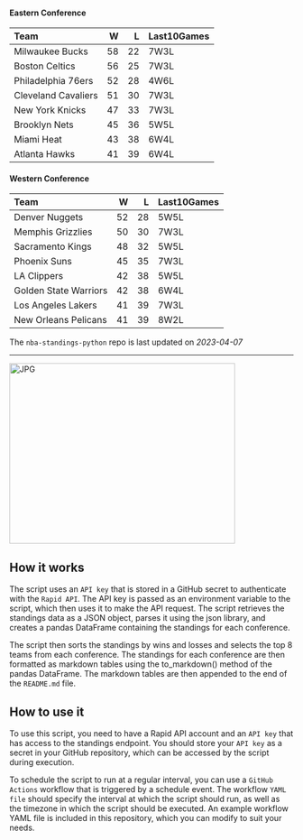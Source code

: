 #### Eastern Conference

| Team                |   W |   L | Last10Games   |
|:--------------------|----:|----:|:--------------|
| Milwaukee Bucks     |  58 |  22 | 7W3L          |
| Boston Celtics      |  56 |  25 | 7W3L          |
| Philadelphia 76ers  |  52 |  28 | 4W6L          |
| Cleveland Cavaliers |  51 |  30 | 7W3L          |
| New York Knicks     |  47 |  33 | 7W3L          |
| Brooklyn Nets       |  45 |  36 | 5W5L          |
| Miami Heat          |  43 |  38 | 6W4L          |
| Atlanta Hawks       |  41 |  39 | 6W4L          |

#### Western Conference

| Team                  |   W |   L | Last10Games   |
|:----------------------|----:|----:|:--------------|
| Denver Nuggets        |  52 |  28 | 5W5L          |
| Memphis Grizzlies     |  50 |  30 | 7W3L          |
| Sacramento Kings      |  48 |  32 | 5W5L          |
| Phoenix Suns          |  45 |  35 | 7W3L          |
| LA Clippers           |  42 |  38 | 5W5L          |
| Golden State Warriors |  42 |  38 | 6W4L          |
| Los Angeles Lakers    |  41 |  39 | 7W3L          |
| New Orleans Pelicans  |  41 |  39 | 8W2L          |

The `nba-standings-python` repo is last updated on *2023-04-07*

---
<img alt="JPG" src="https://www.logodesignlove.com/images/classic/nba-logo.jpg" width="400" height="320" />

## How it works
The script uses an `API key` that is stored in a GitHub secret to authenticate with the `Rapid API`. The API key is passed as an environment variable to the script, which then uses it to make the API request. The script retrieves the standings data as a JSON object, parses it using the json library, and creates a pandas DataFrame containing the standings for each conference.

The script then sorts the standings by wins and losses and selects the top 8 teams from each conference. The standings for each conference are then formatted as markdown tables using the to_markdown() method of the pandas DataFrame. The markdown tables are then appended to the end of the `README.md` file.

## How to use it
To use this script, you need to have a Rapid API account and an `API key` that has access to the standings endpoint. You should store your `API key` as a secret in your GitHub repository, which can be accessed by the script during execution.

To schedule the script to run at a regular interval, you can use a `GitHub Actions` workflow that is triggered by a schedule event. The workflow `YAML file` should specify the interval at which the script should run, as well as the timezone in which the script should be executed. An example workflow YAML file is included in this repository, which you can modify to suit your needs.
